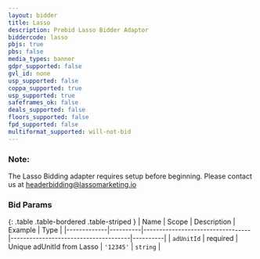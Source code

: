 ```yaml
---
layout: bidder
title: Lasso
description: Prebid Lasso Bidder Adaptor
biddercode: lasso
pbjs: true
pbs: false
media_types: banner
gdpr_supported: false
gvl_id: none
usp_supported: false
coppa_supported: true
usp_supported: true
safeframes_ok: false
deals_supported: false
floors_supported: false
fpd_supported: false
multiformat_supported: will-not-bid
---
```


### Note:
The Lasso Bidding adapter requires setup before beginning. Please contact us at headerbidding@lassomarketing.io

### Bid Params

{: .table .table-bordered .table-striped }
| Name        | Scope    | Description                      | Example                              | Type     |
|-------------|----------|----------------------------------|--------------------------------------|----------|
| `adUnitId`      | required | Unique adUnitId from Lasso         | `'12345'`    | `string` |
